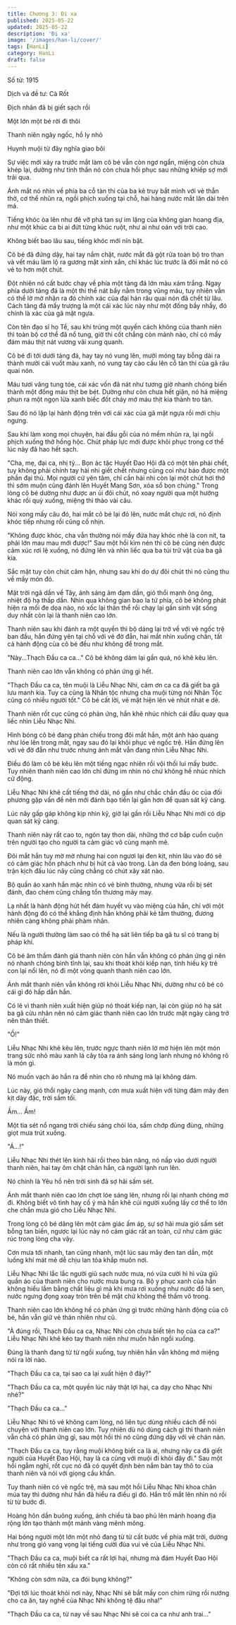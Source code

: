 ```yaml
---
title: Chương 3: Đi xa
published: 2025-05-22
updated: 2025-05-22
description: 'Đi xa'
image: '/images/han-li/cover/'
tags: [HanLi]
category: HanLi
draft: false
---
```


Số từ: 1915 

Dịch và đề tư: Cà Rốt






Địch nhân đã bị giết sạch rồi

Một lớn một bé rời đi thôi

Thanh niên ngây ngốc, hồ ly nhỏ

Huynh muội từ đây nghĩa giao bôi





Sự việc mới xảy ra trước mắt làm cô bé vẫn còn ngơ ngẩn, miệng còn chưa khép lại, dường như tinh thần nó còn chưa hồi phục sau những khiếp sợ mới trải qua.

Ánh mắt nó nhìn về phía ba cỗ tàn thi của ba kẻ truy bắt mình với vẻ thẫn thờ, cơ thể nhũn ra, ngồi phịch xuống tại chỗ, hai hàng nước mắt lăn dài trên má.

Tiếng khóc òa lên như đê vỡ phá tan sự im lặng của không gian hoang địa, như một khúc ca bi ai đứt từng khúc ruột, như ai như oán với trời cao.

Không biết bao lâu sau, tiếng khóc mới nín bặt.

Cô bé đã đứng dậy, hai tay nắm chặt, nước mắt đã gột rửa toàn bộ tro than và vết máu làm lộ ra gương mặt xinh xắn, chỉ khác lúc trước là đôi mắt nó có vẻ to hơn một chút.

Đột nhiên nó cất bước chạy về phía một tảng đá lớn màu xám trắng. Ngay phía dưới tảng đá là một thi thể nát bấy nằm trong vũng máu, tuy nhiên vẫn có thể lờ mờ nhận ra đó chính xác của đại hán râu quai nón đã chết từ lâu. Cách tảng đá mấy trượng là một cái xác lúc này như một đống bầy nhầy, đó chính là xác của gã mặt ngựa.

Còn tên đạo sĩ họ Tề, sau khi trúng một quyền cách không của thanh niên thì toàn bộ cơ thể đã nổ tung, giờ thi cốt chẳng còn mảnh nào, chỉ có mấy đám máu thịt nát vương vãi xung quanh.

Cô bé đi tới dưới tảng đá, hay tay nó vung lên, mười móng tay bỗng dài ra thành mười cái vuốt màu xanh, nó vung tay cào cấu lên cỗ tàn thi của gã râu quai nón.

Máu tươi văng tung tóe, cái xác vốn đã nát như tương giờ nhanh chóng biến thành một đống máu thịt be bét. Dường như còn chưa hết giận, nó há miệng phun ra một ngọn lửa xanh biếc đốt cháy mớ máu thịt kia thành tro tàn.

Sau đó nó lặp lại hành động trên với cái xác của gã mặt ngựa rồi mới chịu ngưng.

Sau khi làm xong mọi chuyện, hai đầu gỗi của nó mềm nhũn ra, lại ngồi phịch xuống thở hồng hộc. Chút pháp lực mới được khôi phục trong cơ thể lúc này đã hao hết sạch.

"Cha, mẹ, đại ca, nhị tỷ... Bọn ác tặc Huyết Đao Hội đã có một tên phải chết, tuy không phải chính tay hài nhi giết chết nhưng cũng coi như báo được một phần đại thù. Mọi người cứ yên tâm, chỉ cần hài nhi còn lại một chút hơi thở thì sớm muộn cũng đánh lên Huyết Mang Sơn, xóa sổ bọn chúng." Trong lòng cô bé dường như được an ủi đôi chút, nó xoay người qua một hướng khác rồi quỳ xuống, miệng thì thào vài câu.

Nói xong mấy câu đó, hai mắt cô bé lại đỏ lên, nước mắt chực rơi, nó định khóc tiếp nhưng rồi cũng cố nhịn.

"Không được khóc, cha vẫn thường nói mấy đứa hay khóc nhè là con nít, ta phải lớn mau mau mới được!" Sau một hồi kìm nén thì cô bé cũng nén được cảm xúc rơi lệ xuống, nó đứng lên và nhìn liếc qua ba túi trữ vật của ba gã kia.

Sắc mặt tuy còn chút căm hận, nhưng sau khi do dự đôi chút thì nó cũng thu về mấy món đó.

Mặt trời ngã dần về Tây, ánh sáng ảm đạm dần, gió thổi mạnh ông ông, nhiệt độ hạ thấp dần. Nhìn qua không gian bao la tứ phía, cô bé không phát hiện ra mối đe dọa nào, nó xốc lại thân thể rồi chạy lại gần sinh vật sống duy nhất còn lại là thanh niên cao lớn.

Thanh niên sau khi đánh ra một quyền thì bộ dáng lại trở về với vẻ ngốc trệ ban đầu, hắn đứng yên tại chỗ với vẻ đờ đẫn, hai mắt nhìn xuống chân, tất cả hành động của cô bé đều như không để trong mắt.

"Này...Thạch Đầu ca ca..." Cô bé không dám lại gần quá, nó khẽ kêu lên.

Thanh niên cao lớn vẫn không có phản ứng gì hết.

"Thạch Đầu ca ca, tên muội là Liễu Nhạc Nhi, cảm ơn ca ca đã giết ba gã lưu manh kia. Tuy ca cũng là Nhân tộc nhưng cha muội từng nói Nhân Tộc cũng có nhiều người tốt." Cô bé cất lời, vẻ mặt hiện lên vẻ nhút nhát e dè.

Thanh niên rốt cục cũng có phản ứng, hắn khẽ nhúc nhích cái đầu quay qua liếc nhìn Liễu Nhạc Nhi.

Hình bóng cô bé đang phản chiếu trong đôi mắt hắn, một ánh hào quang như lóe lên trong mắt, ngay sau đó lại khôi phục vẻ ngốc trệ. Hắn đứng lên với vẻ đờ đẫn như trước nhưng ánh mắt vẫn đang nhìn Liễu Nhạc Nhi.

Điều đó làm cô bé kêu lên một tiếng ngạc nhiên rồi vội thối lui mấy bước. Tuy nhiên thanh niên cao lớn chỉ đứng im nhìn nó chứ không hề nhúc nhích cử động.

Liễu Nhạc Nhi khẽ cất tiếng thở dài, nó gần như chắc chắn đầu óc của đối phương gặp vấn đề nên mới đánh bạo tiến lại gần hơn để quan sát kỹ càng.

Lúc nãy gấp gáp không kịp nhìn kỹ, giờ lại gần rồi Liễu Nhạc Nhi mới có dịp quan sát kỹ càng.

Thanh niên này rất cao to, ngón tay thon dài, những thớ cơ bắp cuồn cuộn trên người tạo cho người ta cảm giác vô cùng mạnh mẽ.

Đôi mắt hắn tuy mờ mờ nhưng hai con ngươi lại đen kịt, nhìn lâu vào đó sẽ có cảm giác hồn phách như bị hút cả vào trong. Làn da đen bóng loáng, sau trận kịch đấu lúc nãy cũng chẳng có chút xây xát nào.

Bộ quần áo xanh hắn mặc nhìn có vẻ bình thường, nhưng vừa rồi bị sét đánh, đao chém cũng chẳng tổn thương mảy may.

Lạ nhất là hành động hút hết đám huyết vụ vào miệng của hắn, chỉ với một hành động đó có thể khẳng định hắn không phải kẻ tầm thường, đương nhiên càng không phải phàm nhân.

Nếu là người thường làm sao có thể hạ sát liên tiếp ba gã tu sĩ có trang bị pháp khí.

Cô bé âm thầm đánh giá thanh niên còn hắn vẫn không có phản ứng gì nên nó nhanh chóng bình tĩnh lại, sau khi thoát khỏi kiếp nạn, tính hiếu kỳ trẻ con lại nổi lên, nó đi một vòng quanh thanh niên cao lớn.

Ánh mắt thanh niên vẫn không rời khỏi Liễu Nhạc Nhi, dường như cô bé có cái gì đó hấp dẫn hắn.

Có lẽ vì thanh niên xuất hiện giúp nó thoát kiếp nạn, lại còn giúp nó hạ sát ba gã cừu nhân nên nó cảm giác thanh niên cao lớn trước mặt ngày càng trở nên thân thiết.

"Ồ!"

Liễu Nhạc Nhi khẽ kêu lên, trước ngực thanh niên lờ mờ hiện lên một món trang sức nhỏ màu xanh lá cây tỏa ra ánh sáng long lanh nhưng nó không rõ là món gì.

Nó muốn vạch áo hắn ra để nhìn cho rõ nhưng mà lại không dám.

Lúc này, gió thổi ngày càng mạnh, cơn mưa xuất hiện với từng đám mây đen kịt dày đặc, trời sầm tối.

Ầm... Ầm!

Một tia sét nổ ngang trời chiếu sáng chói lóa, sấm chớp đùng đùng, những giọt mưa trút xuống.

"Á...!"

Liễu Nhạc Nhi thét lên kinh hãi rồi theo bản năng, nó nấp vào dưới người thanh niên, hai tay ôm chặt chân hắn, cả người lạnh run lên.

Nó chính là Yêu hồ nên trời sinh đã sợ hãi sấm sét.

Ánh mắt thanh niên cao lớn chợt lóe sáng lên, nhưng rồi lại nhanh chóng mờ đi. Không biết vô tình hay cố ý mà hắn khẽ cúi người xuống lấy cơ thể to lớn che chắn mưa gió cho Liễu Nhạc Nhi.

Trong lòng cô bé dâng lên một cảm giác ấm áp, sự sợ hãi mưa gió sấm sét bỗng tan biến, ngược lại lúc này nó cảm giác rất an toàn, cứ như cảm giác rúc trong lòng cha vậy.

Cơn mưa tới nhanh, tan cũng nhanh, một lúc sau mây đen tan dần, một luống khí mát mẻ dễ chịu lan tỏa khắp muôn nơi.

Liễu Nhạc Nhi lắc lắc người giũ sạch nước mưa, nó vừa cười hì hì vừa giũ quần áo của thanh niên cho nước mưa bung ra. Bộ y phục xanh của hắn không hiểu lắm bằng chất liệu gì mà khi mưa rơi xuống như nước đổ lá sen, nước ngưng đọng xoay tròn trên bề mặt chứ không thể thấm vô trong.

Thanh niên cao lớn không hề có phản ứng gì trước những hành động của cô bé, hắn vẫn giữ vẻ thản nhiên như cũ.

"À đúng rồi, Thạch Đầu ca ca, Nhạc Nhi còn chưa biết tên họ của ca ca?" Liễu Nhạc Nhi khẽ kéo tay thanh niên như muốn hắn ngồi xuống.

Đúng là thanh đang từ từ ngồi xuống, tuy nhiên hắn vẫn không mở miệng nói ra lời nào.

"Thạch Đầu ca ca, tại sao ca lại xuất hiện ở đây?"

"Thạch Đầu ca ca, một quyền lúc nãy thật lợi hại, ca dạy cho Nhạc Nhi nhé?"

"Thạch Đầu ca ca..."

Liễu Nhạc Nhi tỏ vẻ không cam lòng, nó liên tục dùng nhiều cách để nói chuyện với thanh niên cao lớn. Tuy nhiên dù nó dùng cách gì thì thanh niên vẫn chả có phản ứng gì, sau một hồi thì nó cũng đứng dậy với vẻ chán nản.

"Thạch Đầu ca ca, tuy rằng muội không biết ca là ai, nhưng nãy ca đã giết người của Huyết Đao Hội, hay là ca cùng với muội đi khỏi đây đi." Sau một hồi ngẫm nghĩ, rốt cục nó đã có quyết định bèn nắm bàn tay thô to của thanh niên và nói với giọng cầu khẩn.

Tuy thanh niên có vẻ ngốc trệ, mà sau một hồi Liễu Nhạc Nhi khoa chân múa tay thì dường như hắn đã hiểu ra điều gì đó. Hắn trố mắt lên nhìn nó rồi từ từ bước đi.

Hoàng hôn dần buông xuống, ánh chiều tà bao phủ lên mảnh hoang địa rộng lớn tạo thành một mảnh vàng mênh mông.

Hai bóng người một lớn một nhỏ đang từ từ cất bước về phía mặt trời, dường như trong gió vang vọng lại tiếng cười đùa vui vẻ của Liễu Nhạc Nhi.

"Thạch Đầu ca ca, muội biết ca rất lợi hại, nhưng mà đám Huyết Đao Hội còn có rất nhiều tên xấu xa."

"Không còn sớm nữa, ca đói bụng không?"

"Đợi tới lúc thoát khỏi nơi này, Nhạc Nhi sẽ bắt mấy con chim rừng rồi nướng cho ca ăn, tay nghề của Nhạc Nhi không tệ đâu nha!"

"Thạch Đầu ca ca, từ nay về sau Nhạc Nhi sẽ coi ca ca như anh trai..."
